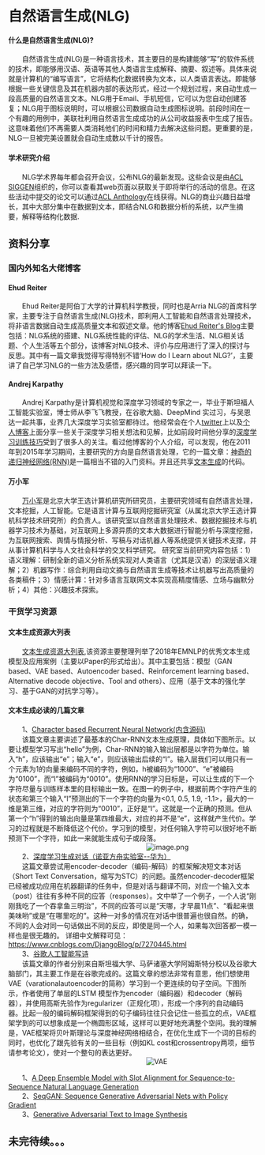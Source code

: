 # 自然语言生成(NLG)
#### **什么是自然语言生成(NLG)?**<br>
&ensp;&ensp;&ensp;&ensp;自然语言生成(NLG)是一种语言技术，其主要目的是构建能够“写”的软件系统的技术，即能够用汉语、英语等其他人类语言生成解释、摘要、叙述等。具体来说就是计算机的“编写语言”，它将结构化数据转换为文本，以人类语言表达。即能够根据一些关键信息及其在机器内部的表达形式，经过一个规划过程，来自动生成一段高质量的自然语言文本。NLG用于Email、手机短信，它可以为您自动创建答复；NLG用于图标说明时，可以根据公司数据自动生成图标说明。前段时间在一个有趣的用例中，美联社利用自然语言生成成功的从公司收益报表中生成了报告。这意味着他们不再需要人类消耗他们的时间和精力去解决这些问题。更重要的是，NLG一旦被完美设置就会自动生成数以千计的报告。<br>

#### **学术研究介绍**<br>
&ensp;&ensp;&ensp;&ensp;NLG学术界每年都会召开会议，公布NLG的最新发现。这些会议是由[ACL SIGGEN](https://aclweb.org/aclwiki/SIGGEN)组织的，你可以查看其web页面以获取关于即将举行的活动的信息。在这些活动中提交的论文可以通过[ACL Anthology](https://www.aclweb.org/anthology/)在线获得。NLG的商业兴趣日益增长，其中大部分集中在数据到文本，即结合NLG和数据分析的系统，以产生摘要，解释等结构化数据.<br>
    
## 资料分享
### 国内外知名大佬博客
#### **Ehud Reiter** 
&ensp;&ensp;&ensp;&ensp;Ehud Reiter是阿伯丁大学的计算机科学教授，同时也是Arria NLG的首席科学家，主要专注于自然语言生成(NLG)技术，即利用人工智能和自然语言处理技术，将非语言数据自动生成高质量文本和叙述文章。他的博客[Ehud Reiter's Blog](https://ehudreiter.com/blog-index/)主要包括：NLG系统的搭建、NLG系统性能的评估、NLG的学术生活、NLG相关话题、个人生活等五个部分，该博客对NLG技术、评价与应用进行了深入的探讨与反思。其中有一篇文章我觉得写得特别不错‘How do I Learn about NLG?’，主要讲了自己学习NLG的一些方法及感悟，感兴趣的同学可以拜读一下。<br>

#### **Andrej Karpathy**
&ensp;&ensp;&ensp;&ensp;Andrej Karpathy是计算机视觉和深度学习领域的专家之一，毕业于斯坦福人工智能实验室，博士师从李飞飞教授，在谷歌大脑、DeepMind 实过习，与吴恩达一起共事，业界几大深度学习实验室都待过。他经常会在个人[twitter]()上以及[个人博客](http://karpathy.github.io/)上面分享一些关于深度学习相关想法和见解，比如前段时间他分享的[深度学习训练技巧](http://karpathy.github.io/2019/04/25/recipe/)受到了很多人的关注。看过他博客的个人介绍，可以发现，他在2011年到2015年学习期间，主要研究的方向是自然语言处理，它的一篇文章：[神奇的递归神经网络(RNN)](http://karpathy.github.io/2015/05/21/rnn-effectiveness/)是一篇相当不错的入门资料。并且还共享[文本生成](https://github.com/karpathy/char-rnn)的代码。

#### **万小军** 
&ensp;&ensp;&ensp;&ensp;[万小军](https://wanxiaojun.github.io/)是北京大学王选计算机研究所研究员，主要研究领域有自然语言处理，文本挖掘，人工智能。它是语言计算与互联网挖掘研究室（从属北京大学王选计算机科学技术研究所）的负责人。该研究室以自然语言处理技术、数据挖掘技术与机器学习技术为基础，对互联网上多源异质的文本大数据进行智能分析与深度挖掘，为互联网搜索、舆情与情报分析、写稿与对话机器人等系统提供关键技术支撑，并从事计算机科学与人文社会科学的交叉科学研究。 研究室当前研究内容包括：1）语义理解：研制全新的语义分析系统实现对人类语言（尤其是汉语）的深层语义理解；2）机器写作：综合利用自动文摘与自然语言生成等技术让机器写出高质量的各类稿件；3）情感计算：针对多语言互联网文本实现高精度情感、立场与幽默分析；4）其他：兴趣技术探索。<br>

### 干货学习资源
#### 文本生成资源大列表
&ensp;&ensp;&ensp;&ensp;[文本生成资源大列表](https://github.com/ChenChengKuan/awesome-text-generation),该资源主要整理列举了2018年EMNLP的优秀文本生成模型及应用案例（主要以Paper的形式给出）。其中主要包括：模型（GAN based、VAE based、Autoencoder based、Reinforcement learning based、Alternative decode objective、Tool and others）、应用（基于文本的强化学习、基于GAN的对抗学习等）。<br>

#### 文本生成必读的几篇文章
&ensp;&ensp;&ensp;&ensp;1、[Character based Recurrent Neural Network(内含源码)](https://github.com/karpathy/char-rnn)<br>
&ensp;&ensp;&ensp;&ensp;该篇文章主要讲述了最基本的Char-RNN文本生成原理，具体如下图所示。以要让模型学习写出“hello”为例，Char-RNN的输入输出层都是以字符为单位。输入“h”，应该输出“e”；输入“e”，则应该输出后续的“l”。输入层我们可以用只有一个元素为1的向量来编码不同的字符，例如，h被编码为“1000”、“e”被编码为“0100”，而“l”被编码为“0010”。使用RNN的学习目标是，可以让生成的下一个字符尽量与训练样本里的目标输出一致。在图一的例子中，根据前两个字符产生的状态和第三个输入“l”预测出的下一个字符的向量为<0.1, 0.5, 1.9, -1.1>，最大的一维是第三维，对应的字符则为“0010”，正好是“l”。这就是一个正确的预测。但从第一个“h”得到的输出向量是第四维最大，对应的并不是“e”，这样就产生代价。学习的过程就是不断降低这个代价。学习到的模型，对任何输入字符可以很好地不断预测下一个字符，如此一来就能生成句子或段落。<br>
&ensp;&ensp;&ensp;&ensp;&ensp;&ensp;&ensp;&ensp;&ensp;&ensp;&ensp;&ensp;&ensp;&ensp;&ensp;&ensp;&ensp;&ensp;&ensp;&ensp;&ensp;&ensp;&ensp;&ensp;&ensp;&ensp;&ensp;&ensp;&ensp;&ensp;&ensp;&ensp;&ensp;&ensp;&ensp;&ensp;&ensp;&ensp;&ensp;&ensp;![image.png](https://upload-images.jianshu.io/upload_images/18628169-f3208db19bb7cb01.png?imageMogr2/auto-orient/strip%7CimageView2/2/w/240)<br>
&ensp;&ensp;&ensp;&ensp;2、[深度学习生成对话（诺亚方舟实验室--华为）](https://arxiv.org/pdf/1503.02364.pdf)<br>
&ensp;&ensp;&ensp;&ensp;这篇文章尝试用encoder-decoder（编码-解码）的框架解决短文本对话（Short Text Conversation，缩写为STC）的问题。虽然encoder-decoder框架已经被成功应用在机器翻译的任务中，但是对话与翻译不同，对应一个输入文本（post）往往有多种不同的应答（responses）。文中举了一个例子，一个人说“刚刚我吃了一个吞拿鱼三明治”，不同的应答可以是“天哪，才早晨11点”、“看起来很美味哟”或是“在哪里吃的”。这种一对多的情况在对话中很普遍也很自然。的确，不同的人会对同一句话做出不同的反应，即使是同一个人，如果每次回答都一模一样也是很无趣的。
详细中文解释可见：https://www.cnblogs.com/DjangoBlog/p/7270445.html<br>
&ensp;&ensp;&ensp;&ensp;3、[谷歌人工智能写诗](https://arxiv.org/pdf/1511.06349.pdf)<br>
&ensp;&ensp;&ensp;&ensp;该篇文章的作者分别来自斯坦福大学、马萨诸塞大学阿姆斯特分校以及谷歌大脑部门，其主要工作是在谷歌完成的。这篇文章的想法非常有意思，他们想使用VAE（varationalautoencoder的简称）学习到一个更连续的句子空间。下图所示，作者使用了单层的LSTM 模型作为encoder（编码器）和decoder（解码器），并使用高斯先验作为regularizer（正规化项），形成一个序列的自动编码器。比起一般的编码解码框架得到的句子编码往往只会记住一些孤立的点，VAE框架学到的可以想象成是一个椭圆形区域，这样可以更好地充满整个空间。我的理解是，VAE框架将贝叶斯理论与深度神经网络相结合，在优化生成下一个词的目标的同时，也优化了跟先验有关的一些目标（例如KL cost和crossentropy两项，细节请参考论文），使对一个整句的表达更好。
&ensp;&ensp;&ensp;&ensp;&ensp;&ensp;&ensp;&ensp;&ensp;&ensp;&ensp;&ensp;&ensp;&ensp;&ensp;&ensp;&ensp;&ensp;&ensp;&ensp;&ensp;&ensp;&ensp;&ensp;&ensp;&ensp;&ensp;&ensp;&ensp;&ensp;&ensp;&ensp;&ensp;&ensp;&ensp;&ensp;&ensp;&ensp;&ensp;&ensp;![VAE
](https://github.com/yinizhilian/NLP_Share/blob/master/18628169-30b0ba1dac9218da.png)

&ensp;&ensp;&ensp;&ensp;1、[A Deep Ensemble Model with Slot Alignment for Sequence-to-Sequence Natural Language Generation](https://arxiv.org/pdf/1805.06553.pdf)<br>
&ensp;&ensp;&ensp;&ensp;2、[SeqGAN: Sequence Generative Adversarial Nets with Policy Gradient](https://arxiv.org/pdf/1609.05473.pdf)<br>
&ensp;&ensp;&ensp;&ensp;3、[Generative Adversarial Text to Image Synthesis](https://arxiv.org/pdf/1605.05396.pdf)<br>




## 未完待续。。。


